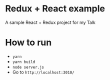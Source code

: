 Redux + React example
=======

A sample React + Redux project for my Talk

# How to run

* `yarn`
* `yarn build`
* `node server.js`
* Go to `http://localhost:3010/`

